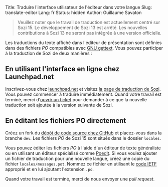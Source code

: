 Title: Traduire l'interface utilisateur de l'éditeur dans votre langue
Slug: translate-editor
Lang: fr
Status: hidden
Author: Guillaume Savaton

> Veuillez noter que le travail de traduction est actuellement centré sur Sozi 15.
> Le développement de Sozi 13 est arrêté.
> Les nouvelles contributions à Sozi 13 ne seront pas intégrée à une version officielle.

Les traductions du texte affiché dans l'éditeur de présentation sont définies dans des
fichiers *PO* compatibles avec [GNU gettext](https://www.gnu.org/software/gettext/).
Vous pouvez participer à la traduction de Sozi de deux manières&nbsp;:

En utilisant l'interface en ligne chez Launchpad.net
----------------------------------------------------

Inscrivez-vous chez [launchpad.net](https://launchpad.net/)
et visitez [la page de traduction de Sozi](https://translations.launchpad.net/sozi).
Vous pouvez commencer à traduire immédiatement.
Quand votre travail est terminé, merci d'[ouvrir un ticket](https://github.com/senshu/Sozi/issues)
pour demander à ce que la nouvelle traduction soit ajoutée à la version suivante de Sozi.


En éditant les fichiers PO directement
--------------------------------------

Créez un fork du [dépôt de code source chez GitHub](https://github.com/senshu/Sozi)
et placez-vous dans la branche `dev`.
Les fichiers *PO* de Sozi 15 sont situés dans le dossier `locales`.

Vous pouvez éditer les fichiers *PO* à l'aide d'un éditeur de texte généraliste
ou en utilisant un éditeur spécialisé comme [Poedit](http://poedit.net/).
Si vous voulez ajouter un fichier de traduction pour une nouvelle langue,
créez une copie du fichier `locales/messages.pot`.
Nommez ce fichier en utilisant le [code IETF](http://www.langtag.net/) approprié
et en lui ajoutant l'extension `.po`.

Quand votre travail est terminé, merci de nous envoyer une *pull request*.
